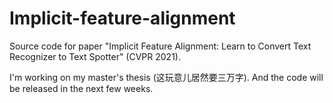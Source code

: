 # Implicit-feature-alignment

Source code for paper "Implicit Feature Alignment: Learn to Convert Text Recognizer to Text Spotter" (CVPR 2021).

I'm working on my master's thesis (这玩意儿居然要三万字). And the code will be released in the next few weeks.
